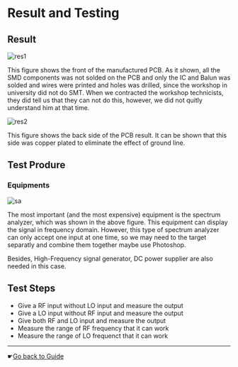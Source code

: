 # Result and Testing

## Result

![res1](/img/res1.jpg)

This figure shows the front of the manufactured PCB. As it shown, all the SMD components was not solded on the PCB and only the IC and Balun was solded and wires were printed and holes was drilled, since the workshop in university did not do SMT. When we contracted the workshop technicists, they did tell us that they can not do this, however, we did not quitly understand him at that time.

![res2](/img/res2.jpg)

This figure shows the back side of the PCB result. It can be shown that this side was copper plated to eliminate the effect of ground line. 

## Test Produre

### Equipments

![sa](/img/sa.jpg)

The most important (and the most expensive) equipment is the spectrum analyzer, which was shown in the above figure. This equipment can display the signal in frequency domain. However, this type of spectrum analyzer can only accept one input at one time, so we may need to the target separatly and combine them together maybe use Photoshop.

Besides, High-Frequency signal generator, DC power supplier are also needed in this case.

## Test Steps

 - Give a RF input without LO input and measure the output
 - Give a LO input without RF input and measure the output
 - Give both RF and LO input and measure the output
 - Measure the range of RF frequency that it can work
 - Measure the range of LO frequenct that it can work


-----------------------------
☛[Go back to Guide](/)